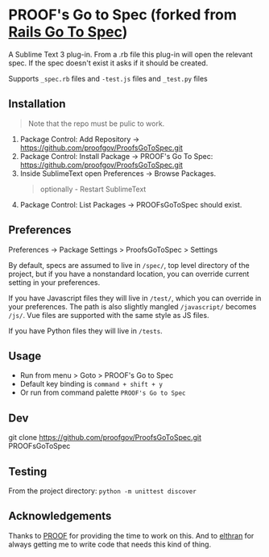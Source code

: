 # PROOF's Go to Spec (forked from [Rails Go To Spec](https://github.com/sporto/rails_go_to_spec))

A Sublime Text 3 plug-in. From a .rb file this plug-in will open the relevant spec. If the spec doesn't exist it asks if it should be created.

Supports `_spec.rb` files and `-test.js` files and `_test.py` files

## Installation

> Note that the repo must be pulic to work.

1. Package Control: Add Repository -> https://github.com/proofgov/ProofsGoToSpec.git
2. Package Control: Install Package -> PROOF's Go To Spec: https://github.com/proofgov/ProofsGoToSpec.git
3. Inside SublimeText open Preferences -> Browse Packages.
   > optionally - Restart SublimeText
4. Package Control: List Packages -> PROOFsGoToSpec should exist.

## Preferences

Preferences -> Package Settings > ProofsGoToSpec > Settings

By default, specs are assumed to live in `/spec/`, top level directory of the project, but if you have a nonstandard
location, you can override current setting in your preferences.

If you have Javascript files they will live in `/test/`, which you can override in your preferences. The path is also slightly mangled `/javascript/` becomes `/js/`. Vue files are supported with the same style as JS files.

If you have Python files they will live in `/tests`.

## Usage

- Run from menu > Goto > PROOF's Go to Spec
- Default key binding is `command + shift + y`
- Or run from command palette `PROOF's Go to Spec`

## Dev

git clone https://github.com/proofgov/ProofsGoToSpec.git PROOFsGoToSpec

## Testing

From the project directory:
`python -m unittest discover`

## Acknowledgements

Thanks to [PROOF](https://proofgov.com/) for providing the time to work on this.
And to [elthran](https://github.com/elthran) for always getting me to write code that needs this kind of thing.
